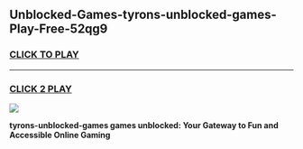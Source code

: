 
## Unblocked-Games-tyrons-unblocked-games-Play-Free-52qg9
<h3>
<a href="https://premium76.site?title=tyrons-unblocked-games&ref=17A">CLICK TO PLAY</a></h3>
<hr>

<h3>
<a href="https://premium76.site?title=tyrons-unblocked-games&ref=17A">CLICK 2 PLAY</a>
  
</h3>

<a href="https://premium76.site?title=tyrons-unblocked-games&ref=17A"><img src="https://clearcache.store/games.png"></a>


**tyrons-unblocked-games games unblocked: Your Gateway to Fun and Accessible Online Gaming**
